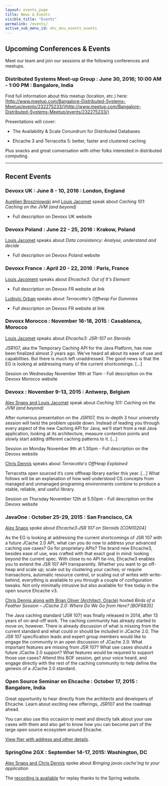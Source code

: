 ```yaml
---
layout: events_page
title: News & Events
visible_title: "Events"
permalink: /events/
active_sub_menu_id: ehc_mnu_events_events
---
```


## Upcoming Conferences & Events
Meet our team and join our sessions at the following conferences and meetups.

### Distributed Systems Meet-up Group : June 30, 2016; 10:00 AM - 1:00 PM : Bangalore, India

Find full information about this meetup (location, etc.) here: [http://www.meetup.com/Bangalore-Distributed-Systems-Meetup/events/232275233/](http://www.meetup.com/Bangalore-Distributed-Systems-Meetup/events/232275233/)

Presentations will cover:

* The Availability & Scale Conundrum for Distributed Databases

* Ehcache 3 and Terracotta 5: better, faster and clustered caching

Plus snacks and great conversation with other folks interested in distributed computing.

___


## Recent Events

### Devoxx UK : June 8 - 10, 2016 : London, England

[Aurélien Broszniowski](http://cfp.devoxx.co.uk/2016/speaker/aurelien_broszniowski) and [Louis Jacomet](http://cfp.devoxx.co.uk/2016/speaker/louis_jacomet) speak about _Caching 101: Caching on the JVM (and beyond)_
- Full description on Devoxx UK website

### Devoxx Poland : June 22 - 25, 2016 : Krakow, Poland

[Louis Jacomet](http://cfp.devoxx.pl/2016/speaker/louis_jacomet) speaks about _Data consistency: Analyse, understand and decide_
- Full description on Devoxx Poland website


### Devoxx France : April 20 - 22, 2016 : Paris, France

[Louis Jacoment](http://cfp.devoxx.fr/2016/speaker/louis_jacomet) speaks about _Ehcache3: Out of It's Element_
- Full description on Devoxx FR website at link

[Ludovic Orban](http://cfp.devoxx.fr/2016/speaker/ludovic_orban) speaks about _Terracotta's Offheap For Dummies_
- Full description on Devoxx FR website at link

### Devoxx Morocco : November 16-18, 2015 : Casablanca, Morocco
[Louis Jacomet](http://cfp.devoxx.ma/2015/talk/FDX-7262/Ehcache3:_JSR107_on_steroids) speaks about _Ehcache3: JSR-107 on Steroids_

JSR107, aka the Temporary Caching API for the Java Platform, has now been finalized almost 2 years ago. We've heard all about its ease of use and capabilities. But there is much left unaddressed. The good news is that the EG is looking at addressing many of the current shortcomings. [...]

Session on Wednesday November 18th at 11am - Full description on the Devoxx Morocco website

### Devoxx : November 9-13, 2015 : Antwerp, Belgium

[Alex Snaps and Louis Jacomet](http://cfp.devoxx.be/2015/talk/KVW-1306/Caching_101:_Caching_on_the_JVM_(and_beyond)) speak about _Caching 101: Caching on the JVM (and beyond)_

After numerous presentation on the JSR107, this in-depth 3 hour university session will twist the problem upside down. Instead of leading you through every aspect of the new Caching API for Java, we'll start from a real Java application, looking at its architecture, measure contention points and slowly start adding different caching patterns to it. [...]

Session on Monday November 9th at 1.30pm - Full description on the Devoxx website

[Chris Dennis](http://cfp.devoxx.be/2015/talk/AYH-2795/Terracotta%E2%80%99s_OffHeap_Explained) speaks about _Terracotta's OffHeap Explained_

Terracotta open sourced it’s core offheap library earlier this year. [...] What follows will be an explanation of how well understood CS concepts from managed and unmanaged programing environments combine to produce a stable, reliable, and useful library.

Session on Thursday November 12th at 5.50pm - Full description on the Devoxx website

### JavaOne : October 25-29, 2015 : San Francisco, CA
[Alex Snaps](https://events.rainfocus.com/oow15/catalog/oracle.jsp?event=javaone&search=snaps&search.event=javaoneEvent) spoke about _Ehcache3:JSR 107 on Steroids [CON10204]_

As the EG is looking at addressing the current shortcomings of JSR 107 with a future JCache 2.0 API, what can you do now to address your advanced caching use cases? Go for proprietary APIs? The brand new Ehcache3, besides ease of use, was crafted with that exact goal in mind: looking beyond the current spec. With close to no API tie-ins, Ehcache3 enables you to extend the JSR 107 API transparently. Whether you want to go off-heap and scale up; scale out by clustering your caches; or require transactions, automatic resource control, or scaling out of writes with write-behind, everything is available to you through a couple of configuration tweaks. Not only minimally intrusive but also available for free today in the open source Ehcache v3.

[Chris Dennis along with Brian Oliver (Architect, Oracle)](https://events.rainfocus.com/oow15/catalog/oracle.jsp?event=javaone&search=dennis&search.event=javaoneEvent) hosted _Birds of a Feather Session – JCache 2.0: Where Do We Go from Here? [BOF6835]_

The Java caching standard (JSR 107) was finally released in 2014, after 13 years of on-and-off work. The caching community has already started to move on, however. There is already discussion of what is missing from the current standard and what could or should be included in JCache 2.0. The JSR 107 specification leads and expert group members would like to engage the community in an open discussion of JCache 2.0. What important features are missing from JSR 107? What use cases should a future JCache 2.0 support? What features would be required to support those use cases? Attend this BOF session, get your voice heard, and engage directly with the rest of the caching community to help define the genesis of a JCache 2.0 standard.

### Open Source Seminar on Ehcache : October 17, 2015 : Bangalore, India

Great opportunity to hear directly from the architects and developers of Ehcache.
Learn about exciting new offerings, JSR107 and the roadmap ahead.

You can also use this occasion to meet and directly talk about your use cases with them and also get to know how you can become part of the large open source ecosystem around Ehcache.

[View flier with address and other details](ehcache_a3_poster.jpg).

### SpringOne 2GX : September 14-17, 2015: Washington, DC
[Alex Snaps and Chris Dennis](https://2015.event.springone2gx.com/schedule/sessions/bringing_javax_cache_ing_to_your_application.html) spoke about _Bringing javax.cache’ing to your application_

The [recording is available](http://spring.io/blog/2015/10/19/springone2gx-2015-replay-bringing-javax-cache-ing-to-your-application) for replay thanks to the Spring website.
